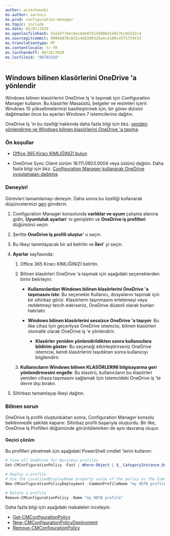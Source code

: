 ```yaml
---
author: aczechowski
ms.author: aaroncz
ms.prod: configuration-manager
ms.topic: include
ms.date: 02/07/2019
ms.openlocfilehash: 542e5f7decbec84e0741dd906d140176c0d242c4
ms.sourcegitcommit: 99084d70c032c4db109328a4ca100cd3f5759433
ms.translationtype: MT
ms.contentlocale: tr-TR
ms.lasthandoff: 08/20/2020
ms.locfileid: "88703316"
---
```

## <a name="redirect-windows-known-folders-to-onedrive"></a><a name="bkmk_odfb"></a> Windows bilinen klasörlerini OneDrive 'a yönlendir
<!--3556021-->

Windows bilinen klasörlerini OneDrive Iş 'e taşımak için Configuration Manager kullanın. Bu klasörler Masaüstü, belgeler ve resimleri içerir. Windows 10 yükseltmelerinizi basitleştirmek için, bir görev dizisini dağıtmadan önce bu ayarları Windows 7 istemcilerine dağıtın. 

OneDrive Iş 'in bu özelliği hakkında daha fazla bilgi için bkz. [yeniden yönlendirme ve Windows bilinen klasörlerini OneDrive 'a taşıma](/onedrive/redirect-known-folders).


### <a name="prerequisites"></a>Ön koşullar

- [Office 365 Kiracı KIMLIĞINIZI bulun](/onedrive/find-your-office-365-tenant-id)  

- OneDrive Sync Client sürüm 18.111.0603.0004 veya üstünü dağıtın. Daha fazla bilgi için bkz. [Configuration Manager kullanarak OneDrive uygulamaları dağıtma](/onedrive/deploy-on-windows).  


### <a name="try-it-out"></a>Deneyin!

Görevleri tamamlamayı deneyin. Daha sonra bu özelliği kullanarak düşüncelerinizi [geri](../../../../understand/find-help.md#product-feedback) gönderin.

1. Configuration Manager konsolunda **varlıklar ve uyum** çalışma alanına gidin, **Uyumluluk ayarları**' nı genişletin ve **OneDrive iş profilleri** düğümünü seçin.  

2. Şeritte **OneDrive Iş profili oluştur**' u seçin.  

3. Bu ilkeyi tanımlayacak bir ad belirtin ve **İleri**' yi seçin.  

4. **Ayarlar** sayfasında:

    1. Office 365 Kiracı KIMLIĞINIZI belirtin.  

    2. Bilinen klasörleri OneDrive 'a taşımak için aşağıdaki seçeneklerden birini belirleyin:  

        - **Kullanıcılardan Windows bilinen klasörlerini OneDrive 'a taşımasını iste**: Bu seçenekle Kullanıcı, dosyalarını taşımak için bir sihirbaz görür. Klasörlerin taşınmasını ertelemeyi veya reddetmeyi tercih ederseniz, OneDrive düzenli olarak bunları hatırlatır.  

        - **Windows bilinen klasörlerini sessizce OneDrive 'a taşıyın**: Bu ilke cihaz Için geçerliyse OneDrive istemcisi, bilinen klasörleri otomatik olarak OneDrive iş 'e yönlendirir.  

            - **Klasörler yeniden yönlendirildikten sonra kullanıcılara bildirim göster**: Bu seçeneği etkinleştirirseniz OneDrive istemcisi, kendi klasörlerini taşıdıktan sonra kullanıcıyı bilgilendirir.  

    3. **Kullanıcıların Windows bilinen KLASÖRLERINI bilgisayarına geri yönlendirmesini engelle**: Bu klasörü, kullanıcıların bu klasörleri yeniden cihaza taşımasını sağlamak Için Istemcideki OneDrive iş 'te devre dışı bırakır.  

5. Sihirbazı tamamlayıp ilkeyi dağıtın.  


### <a name="known-issue"></a>Bilinen sorun

OneDrive Iş profili oluşturduktan sonra, Configuration Manager konsolu beklenmedik şekilde kapanır. Sihirbaz profili başarıyla oluşturdu. Bir ilke, OneDrive Iş Profilleri düğümünde görüntülenirken de aynı davranış oluşur. 

#### <a name="workaround"></a>Geçici çözüm
Bu profilleri yönetmek için aşağıdaki PowerShell cmdlet 'lerini kullanın:


```PowerShell
# View all OneDrive for Business profiles
Get-CMConfigurationPolicy -Fast | Where-Object { $_.CategoryInstance_UniqueIDs -eq "SettingsAndPolicy:SMS_OneDriveKnownFolderMigrationSettings" }

# Deploy a profile
# Use the LocalizedDisplayName property value of the policy as the CommonProfileName parameter.
New-CMConfigurationPolicyDeployment -CommonProfileName "my ODfB profile" -CollectionName "my collection"

# Delete a profile
Remove-CMConfigurationPolicy -Name "my ODfB profile"
```

Daha fazla bilgi için aşağıdaki makaleleri inceleyin:
- [Get-CMConfigurationPolicy](/powershell/module/configurationmanager/get-cmconfigurationpolicy?view=sccm-ps)
- [New-CMConfigurationPolicyDeployment](/powershell/module/ConfigurationManager/New-CMConfigurationPolicyDeployment?view=sccm-ps)
- [Remove-CMConfigurationPolicy](/powershell/module/configurationmanager/remove-cmconfigurationpolicy?view=sccm-ps)